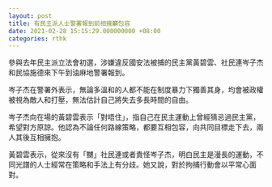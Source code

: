 ```yaml
---
layout: post
title: 有民主派人士警署報到前相擁籲包容
date: 2021-02-28 15:15:29.000000000 +08:00
categories: rthk
---
```


參與去年民主派立法會初選，涉嫌違反國安法被捕的民主黨黃碧雲、社民連岑子杰和民協施德來下午到油麻地警署報到。

岑子杰在警署外表示，無論多溫和的人都不能在制度暴力下獨善其身，均會被政權被視為敵人和打壓，無法估計自己將失去多長時間的自由。

岑子杰向在場的黃碧雲表示「對唔住」，指自己在民主運動上曾經猜忌過民主黨，希望對方原諒。他認為不論任何路線策略，都要互相包容，向共同目標走下去，兩人其後互相擁抱。

黃碧雲表示，從來沒有「嬲」社民連或者責怪岑子杰，明白民主是漫長的運動，不同光譜的人士經常在策略和手法上有分歧。她又說，對於拘捕行動會以平常心面對。
